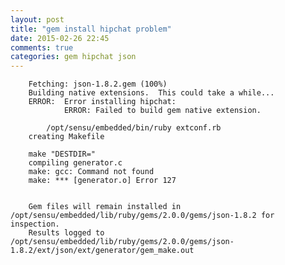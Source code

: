 ```yaml
---
layout: post
title: "gem install hipchat problem"
date: 2015-02-26 22:45
comments: true
categories: gem hipchat json
---
```


        Fetching: json-1.8.2.gem (100%)
        Building native extensions.  This could take a while...
        ERROR:  Error installing hipchat:
                ERROR: Failed to build gem native extension.

            /opt/sensu/embedded/bin/ruby extconf.rb
        creating Makefile

        make "DESTDIR="
        compiling generator.c
        make: gcc: Command not found
        make: *** [generator.o] Error 127


        Gem files will remain installed in /opt/sensu/embedded/lib/ruby/gems/2.0.0/gems/json-1.8.2 for inspection.
        Results logged to /opt/sensu/embedded/lib/ruby/gems/2.0.0/gems/json-1.8.2/ext/json/ext/generator/gem_make.out

